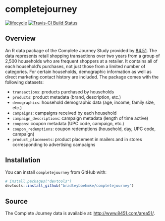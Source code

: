 
<!-- README.md is generated from README.Rmd. Please edit that file -->

# completejourney

[![lifecycle](https://img.shields.io/badge/lifecycle-maturing-brightgreen.svg)](https://www.tidyverse.org/lifecycle/#stable)
[![Travis-CI Build
Status](https://travis-ci.org/bradleyboehmke/completejourney.svg?branch=master)](https://travis-ci.org/bradleyboehmke/completejourney)

## Overview

An R data package of the Complete Journey Study provided by
[84.51](http://www.8451.com). The data represents retail shopping
transactions over two years from a group of 2,500 households who are
frequent shoppers at a retailer. It contains all of each household’s
purchases, not just those from a limited number of categories. For
certain households, demographic information as well as direct marketing
contact history are included. The package comes with the following
datasets:

  - `transactions`: products purchased by households
  - `products`: product metadata (brand, description, etc.)
  - `demographics`: household demographic data (age, income, family
    size, etc.)
  - `campaigns`: campaigns received by each household
  - `campaign_descriptions`: campaign metadata (length of time active)
  - `coupons`: coupon metadata (UPC code, campaign, etc.)
  - `coupon_redemptions`: coupon redemptions (household, day, UPC code,
    campaign)
  - `product_placements`: product placement in mailers and in stores
    corresponding to advertising campaigns

## Installation

You can install `completejourney` from GitHub with:

``` r
# install.packages("devtools")
devtools::install_github("bradleyboehmke/completejourney")
```

## Source

The Complete Journey data is available at:
<http://www.8451.com/area51/>.
